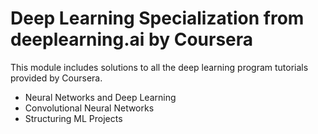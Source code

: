 # Deep Learning Specialization from deeplearning.ai by Coursera
This module includes solutions to all the deep learning program tutorials provided by Coursera.
- Neural Networks and Deep Learning
- Convolutional Neural Networks
- Structuring ML Projects
